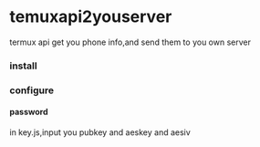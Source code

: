 # temuxapi2youserver
termux api get you phone info,and send them to you own server
### install

### configure
#### password
in key.js,input you pubkey and aeskey and aesiv
